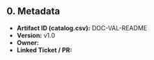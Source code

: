 ## 0. Metadata
- **Artifact ID (catalog.csv):** DOC-VAL-README
- **Version:** v1.0
- **Owner:** 
- **Linked Ticket / PR:** 

